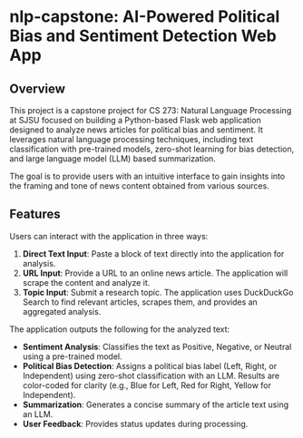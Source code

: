 # nlp-capstone: AI-Powered Political Bias and Sentiment Detection Web App

## Overview

This project is a capstone project for CS 273: Natural Language Processing at SJSU focused on building a Python-based Flask web application designed to analyze news articles for political bias and sentiment. It leverages natural language processing techniques, including text classification with pre-trained models, zero-shot learning for bias detection, and large language model (LLM) based summarization.

The goal is to provide users with an intuitive interface to gain insights into the framing and tone of news content obtained from various sources.

## Features

Users can interact with the application in three ways:

1.  **Direct Text Input**: Paste a block of text directly into the application for analysis.
2.  **URL Input**: Provide a URL to an online news article. The application will scrape the content and analyze it.
3.  **Topic Input**: Submit a research topic. The application uses DuckDuckGo Search to find relevant articles, scrapes them, and provides an aggregated analysis.

The application outputs the following for the analyzed text:

* **Sentiment Analysis**: Classifies the text as Positive, Negative, or Neutral using a pre-trained model.
* **Political Bias Detection**: Assigns a political bias label (Left, Right, or Independent) using zero-shot classification with an LLM. Results are color-coded for clarity (e.g., Blue for Left, Red for Right, Yellow for Independent).
* **Summarization**: Generates a concise summary of the article text using an LLM.
* **User Feedback**: Provides status updates during processing.
